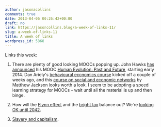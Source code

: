 ```yaml
---
author: jasonacollins
comments: true
date: 2013-04-06 00:26:42+00:00
draft: no
link: https://jasoncollins.blog/a-week-of-links-11/
slug: a-week-of-links-11
title: A week of links
wordpress_id: 5868
---
```


Links this week:



	
  1. There are plenty of good looking MOOCs popping up. John Hawks [has announced](http://johnhawks.net/courses/mooc/hawks-mooc-first-announcement-2013.html) his MOOC [Human Evolution: Past and Future](https://www.coursera.org/course/humanevolution), starting early 2014. Dan Ariely's [behavioural economics course](https://www.coursera.org/course/behavioralecon) kicked off a couple of weeks ago, and this [course on social and economic networks](https://www.coursera.org/course/networksonline) by Matthew Jackson looks worth a look. I seem to be adopting a speed learning strategy for MOOCs - wait until all the material is up and then binge.

	
  2. How will the [Flynn effect](https://jasoncollins.blog/flynns-are-we-getting-smarter/) and the [bright tax](https://jasoncollins.blog/the-bright-tax/) balance out? We're [looking OK until 2042](http://www.sciencedirect.com/science/article/pii/S0160289613000068).

	
  3. [Slavery and capitalism](http://opinionator.blogs.nytimes.com/2013/03/30/king-cottons-long-shadow).


